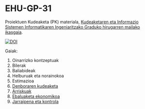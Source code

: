 # EHU-GP-31

Proiektuen Kudeaketa (PK) materiala, [Kudeaketaren eta Informazio Sistemen Informatikaren Ingeniaritzako Graduko hirugarren mailako ikasgaia](https://www.ehu.eus/eu/kudeaketaren-eta-informazio-sistemen-informatikaren-ingeniaritzako-gradua-bizkaia).

[![DOI](https://zenodo.org/badge/335346719.svg)](https://zenodo.org/badge/latestdoi/335346719)

Gaiak:

1. Oinarrizko kontzeptuak
2. Bilerak
3. Baliabideak
4. Helburuak eta norainokoa
5. Estimazioa
6. [Denboraren kudeaketa](DenborarenKudeaketa/index.html)
7. [Arriskuak](Arriskuak/index.html)
8. [Ebaluaketa ekonomikoa](EbaluaketaEkonomikoa/index.html)
9. [Jarraipena eta kontrola](JarraipenaEtaKontrola/index.html)